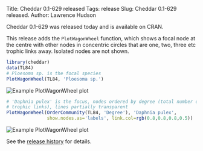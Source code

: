 Title: Cheddar 0.1-629 released
Tags: release
Slug: Cheddar 0.1-629 released.
Author: Lawrence Hudson

Cheddar 0.1-629 was released today and is available on CRAN.

This release adds the `PlotWagonWheel` function, which shows a focal node
at the centre with other nodes in concentric circles that are one, two, three
etc trophic links away. Isolated nodes are not shown.

<!--
png('PlotWagonWheel1.png', width=525, height=525)
par(mar=rep(1, 4))
-->

```r
library(cheddar)
data(TL84)
# Ploesoma sp. is the focal species
PlotWagonWheel(TL84, 'Ploesoma sp.')
```

![Example PlotWagonWheel plot]({attach}PlotWagonWheel1.png)

<!--
dev.off()
png('PlotWagonWheel2.png', width=525, height=525)
par(mar=rep(1, 4))
-->

```r
# 'Daphnia pulex' is the focus, nodes ordered by degree (total number of
# trophic links), lines partially transparent
PlotWagonWheel(OrderCommunity(TL84, 'Degree'), 'Daphnia pulex',
               show.nodes.as='labels', link.col=rgb(0.8,0.8,0.8,0.5))
```
<!--
dev.off()
-->

![Example PlotWagonWheel plot]({attach}PlotWagonWheel2.png)

See the 
[release history](https://github.com/quicklizard99/cheddar/blob/master/release_history.md#cheddar-release-history) 
for details. 
